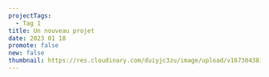 ```yaml
---
projectTags:
  - Tag 1
title: Un nouveau projet
date: 2023 01 18
promote: false
new: false
thumbnail: https://res.cloudinary.com/duiyjc3zu/image/upload/v1673043810/sample.jpg
---
```

